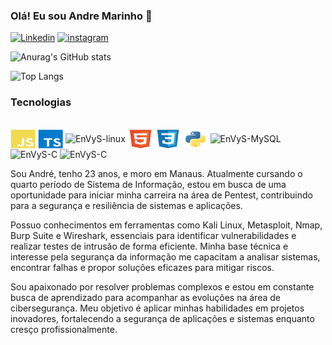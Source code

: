 
### Olá! Eu sou Andre Marinho 👋

[![Linkedin](https://img.shields.io/badge/LinkedIn-0077B5?style=for-the-badge&logo=linkedin&logoColor=white)](https://www.linkedin.com/in/andré-marinho-4a30a7219/)
[![instagram](https://img.shields.io/badge/Instagram-E4405F?style=for-the-badge&logo=instagram&logoColor=white)](https://www.instagram.com/envysz_/)

![Anurag's GitHub stats](https://github-readme-stats.vercel.app/api?username=iEnVyS&show_icons=true&theme=transparent)

![Top Langs](https://github-readme-stats.vercel.app/api/top-langs/?username=iEnVyS&layout=compact)

### Tecnologias 

<div style="display: inline_block"><br>
  <img align="center" alt="EnVyS-JS" height="30" width="40" src="https://raw.githubusercontent.com/devicons/devicon/master/icons/javascript/javascript-plain.svg">
  <img align="center" alt="EnVyS-TS" height="30" width="40" src="https://raw.githubusercontent.com/devicons/devicon/master/icons/typescript/typescript-plain.svg">
  <img align="center" alt="EnVyS-linux" height="30" width="40" src="https://cdn.jsdelivr.net/gh/devicons/devicon@latest/icons/linux/linux-original.svg">
  <img align="center" alt="EnVyS-HTML" height="30" width="40" src="https://raw.githubusercontent.com/devicons/devicon/master/icons/html5/html5-original.svg">
  <img align="center" alt="EnVyS-CSS" height="30" width="40" src="https://raw.githubusercontent.com/devicons/devicon/master/icons/css3/css3-original.svg">
  <img align="center" alt="EnVyS-Python" height="30" width="40" src="https://raw.githubusercontent.com/devicons/devicon/master/icons/python/python-original.svg">
  <img align="center" alt="EnVyS-MySQL" height="30" width="40" src="https://cdn.jsdelivr.net/gh/devicons/devicon@latest/icons/mysql/mysql-original-wordmark.svg">
  <img align="center" alt="EnVyS-C" height="30" width="40" src="https://cdn.jsdelivr.net/gh/devicons/devicon@latest/icons/c/c-original.svg">
  <img align="center" alt="EnVyS-C" src="https://media0.giphy.com/media/v1.Y2lkPTc5MGI3NjExd2MzY3d5NHR2cHE3YTg3eDN4a3kyZW50ZHE3enJtamppOXEzcm1xNyZlcD12MV9pbnRlcm5hbF9naWZfYnlfaWQmY3Q9Zw/u9293Xrizd0tO/giphy.gif">
</div>
  
  
Sou André, tenho 23 anos, e moro em Manaus. Atualmente cursando o quarto período de Sistema de Informação, estou em busca de uma oportunidade para iniciar minha carreira na área de Pentest, contribuindo para a segurança e resiliência de sistemas e aplicações.

Possuo conhecimentos em ferramentas como Kali Linux, Metasploit, Nmap, Burp Suite e Wireshark, essenciais para identificar vulnerabilidades e realizar testes de intrusão de forma eficiente. Minha base técnica e interesse pela segurança da informação me capacitam a analisar sistemas, encontrar falhas e propor soluções eficazes para mitigar riscos.

Sou apaixonado por resolver problemas complexos e estou em constante busca de aprendizado para acompanhar as evoluções na área de cibersegurança. Meu objetivo é aplicar minhas habilidades em projetos inovadores, fortalecendo a segurança de aplicações e sistemas enquanto cresço profissionalmente.

